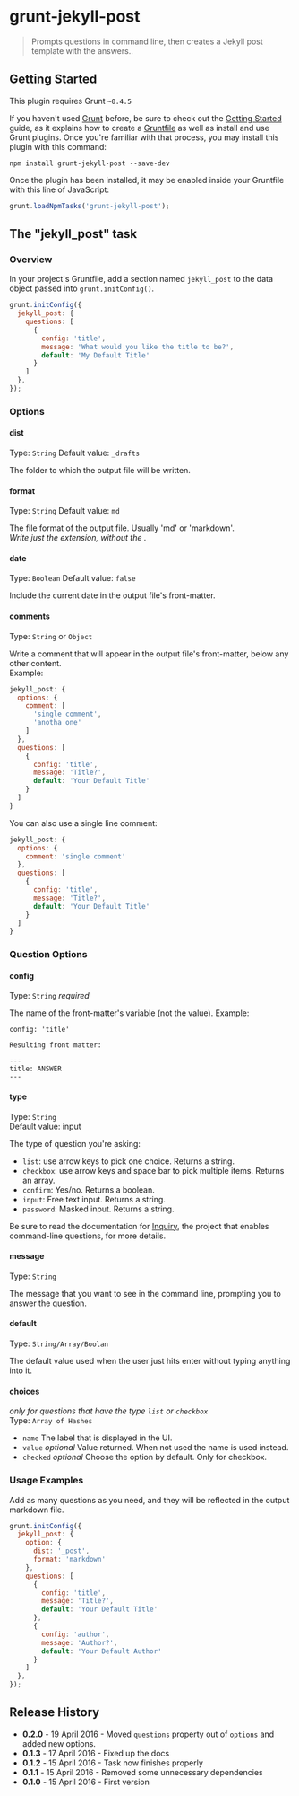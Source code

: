 # grunt-jekyll-post

> Prompts questions in command line, then creates a Jekyll post template with the answers..

## Getting Started
This plugin requires Grunt `~0.4.5`

If you haven't used [Grunt](http://gruntjs.com/) before, be sure to check out the [Getting Started](http://gruntjs.com/getting-started) guide, as it explains how to create a [Gruntfile](http://gruntjs.com/sample-gruntfile) as well as install and use Grunt plugins. Once you're familiar with that process, you may install this plugin with this command:

```shell
npm install grunt-jekyll-post --save-dev
```

Once the plugin has been installed, it may be enabled inside your Gruntfile with this line of JavaScript:

```js
grunt.loadNpmTasks('grunt-jekyll-post');
```

## The "jekyll_post" task

### Overview
In your project's Gruntfile, add a section named `jekyll_post` to the data object passed into `grunt.initConfig()`.

```js
grunt.initConfig({
  jekyll_post: {
    questions: [
      {
        config: 'title',
        message: 'What would you like the title to be?',
        default: 'My Default Title'
      }
    ]
  },
});
```

### Options

#### dist
Type: `String`
Default value: `_drafts`

The folder to which the output file will be written.

#### format
Type: `String`
Default value: `md`

The file format of the output file. Usually 'md' or 'markdown'.  
_Write just the extension, without the ._

#### date
Type: `Boolean`
Default value: `false`

Include the current date in the output file's front-matter.

#### comments
Type: `String` or `Object`

Write a comment that will appear in the output file's front-matter, below any other content.  
Example:

```js
jekyll_post: {
  options: {
    comment: [
      'single comment',
      'anotha one'
    ]
  },
  questions: [
    {
      config: 'title',
      message: 'Title?',
      default: 'Your Default Title'
    }
  ]
}
```
You can also use a single line comment:  

```js
jekyll_post: {
  options: {
    comment: 'single comment'
  },
  questions: [
    {
      config: 'title',
      message: 'Title?',
      default: 'Your Default Title'
    }
  ]
}
```

### Question Options

#### config
Type: `String` _required_

The name of the front-matter's variable (not the value).
Example: 
```
config: 'title'

Resulting front matter:

---
title: ANSWER
---
```

#### type
Type: `String`  
Default value: input

The type of question you're asking:

* `list`: use arrow keys to pick one choice. Returns a string.
* `checkbox`: use arrow keys and space bar to pick multiple items. Returns an array.
* `confirm`: Yes/no. Returns a boolean.
* `input`: Free text input. Returns a string.
* `password`: Masked input. Returns a string.

Be sure to read the documentation for [Inquiry](https://github.com/SBoudrias/Inquirer.js), the project that enables command-line questions, for more details.

#### message
Type: `String`

The message that you want to see in the command line, prompting you to answer the question.

#### default
Type: `String/Array/Boolan`

The default value used when the user just hits enter without typing anything into it.

#### choices
_only for questions that have the type `list` or `checkbox`_  
Type: `Array of Hashes`

* `name` The label that is displayed in the UI.
* `value` _optional_ Value returned. When not used the name is used instead.
* `checked` _optional_ Choose the option by default. Only for checkbox.

### Usage Examples

Add as many questions as you need, and they will be reflected in the output markdown file.

```js
grunt.initConfig({
  jekyll_post: {
    option: {
      dist: '_post',
      format: 'markdown'
    },
    questions: [
      {
        config: 'title',
        message: 'Title?',
        default: 'Your Default Title'
      },
      {
        config: 'author',
        message: 'Author?',
        default: 'Your Default Author'
      }
    ]
  },
});
```

## Release History
* __0.2.0__ - 19 April 2016 - Moved `questions` property out of `options` and added new options.
* __0.1.3__ - 17 April 2016 - Fixed up the docs
* __0.1.2__ - 15 April 2016 - Task now finishes properly
* __0.1.1__ - 15 April 2016 - Removed some unnecessary dependencies
* __0.1.0__ - 15 April 2016 - First version